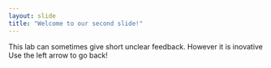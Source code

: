 ```yaml
---
layout: slide
title: "Welcome to our second slide!"
---
```

This lab can sometimes give short unclear feedback. However it is inovative
Use the left arrow to go back!
